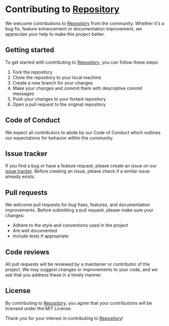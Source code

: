 # Contributing to [Repository](https://github.com/tau-github-actions-for-testing/tau-digital-bank-e2e-tests)

We welcome contributions to [Repository](https://github.com/tau-github-actions-for-testing/tau-digital-bank-e2e-tests) from the community. Whether it's a bug fix, feature enhancement or documentation improvement, we appreciate your help to make this project better.

## Getting started
To get started with contributing to [Repository](https://github.com/tau-github-actions-for-testing/tau-digital-bank-e2e-tests), you can follow these steps:

1. Fork the repository
2. Clone the repository to your local machine
3. Create a new branch for your changes
4. Make your changes and commit them with descriptive commit messages
5. Push your changes to your forked repository
6. Open a pull request to the original repository

## Code of Conduct
We expect all contributors to abide by our Code of Conduct which outlines our expectations for behavior within the community.

## Issue tracker
If you find a bug or have a feature request, please create an issue on our [issue tracker](https://github.com/tau-github-actions-for-testing/tau-digital-bank-e2e-tests/issues). Before creating an issue, please check if a similar issue already exists.

## Pull requests
We welcome pull requests for bug fixes, features, and documentation improvements. Before submitting a pull request, please make sure your changes:

* Adhere to the style and conventions used in the project
* Are well documented
* Include tests if appropriate

## Code reviews
All pull requests will be reviewed by a maintainer or contributor of the project. We may suggest changes or improvements to your code, and we ask that you address these in a timely manner.

## License
By contributing to [Repository](https://github.com/tau-github-actions-for-testing/tau-digital-bank-e2e-tests), you agree that your contributions will be licensed under the MIT License.

Thank you for your interest in contributing to [Repository](https://github.com/tau-github-actions-for-testing/tau-digital-bank-e2e-tests)!
